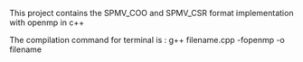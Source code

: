 
This project contains the SPMV_COO and SPMV_CSR format implementation with openmp in c++

The compilation command for terminal is :
 g++ filename.cpp -fopenmp -o filename 
